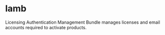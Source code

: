 # lamb
Licensing Authentication Management Bundle manages licenses and email accounts required to activate products.
